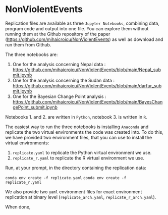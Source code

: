 # NonViolentEvents

Replication files are available as three `Jupyter Notebooks`, combining data, program code and output into one file. You can explore them without running them at the Github repository of the paper (https://github.com/mihaicroicu/NonViolentEvents) as well as download and run them from Github.

The three notebooks are:

1. One for the analysis concerning Nepal data : https://github.com/mihaicroicu/NonViolentEvents/blob/main/Nepal_submit.ipynb
2. One for the analysis concerning the Sudan data : https://github.com/mihaicroicu/NonViolentEvents/blob/main/darfur_submit.ipynb
3. One for the Bayesian Change Point analysis : https://github.com/mihaicroicu/NonViolentEvents/blob/main/BayesChangePoint_submit.ipynb

Notebooks 1. and 2. are written in `Python`, notebook 3. is written in `R`.

The easiest way to run the three notebooks is installing `Anaconda` and replicate the two virtual environments the code was created into. To do this, we have provided two environment files, that you can use to install the virtual environments:

1. `replicate.yaml` to replicate the Python virtual environment we use.
2. `replicate_r.yaml` to replicate the R virtual environment we use.

Run, at your prompt, in the directory containing the replication data:

`conda env create -f replicate.yaml`
`conda env create -f replicate_r.yaml`

We also provide two `yaml` environment files for exact environment replication at binary level (`replicate_arch.yaml`, `replicate_r_arch.yaml`). 

When done, 

